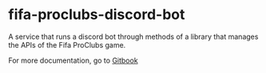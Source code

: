 # fifa-proclubs-discord-bot

A service that runs a discord bot through methods of a library that manages the APIs of the Fifa ProClubs game.

For more documentation, go to [Gitbook](https://app.gitbook.com/@lonny-antunes/s/fifa-proclubs/)